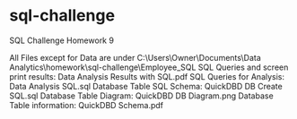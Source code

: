 # sql-challenge
SQL Challenge Homework 9

All Files except for Data are under C:\Users\Owner\Documents\Data Analytics\homework\sql-challenge\Employee_SQL
SQL Queries and screen print results:  Data Analysis Results with SQL.pdf
SQL Queries for Analysis: Data Analysis SQL.sql
Database Table SQL Schema: QuickDBD DB Create SQL.sql
Database Table Diagram: QuickDBD DB Diagram.png
Database Table information: QuickDBD Schema.pdf